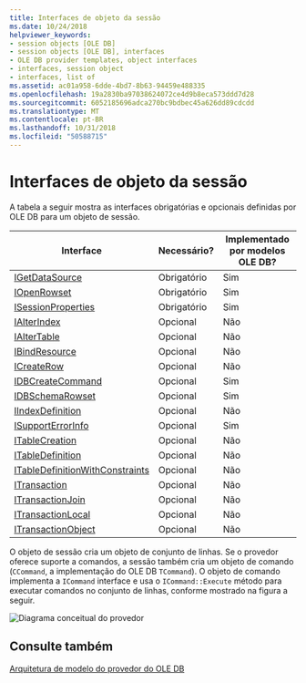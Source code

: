 ```yaml
---
title: Interfaces de objeto da sessão
ms.date: 10/24/2018
helpviewer_keywords:
- session objects [OLE DB]
- session objects [OLE DB], interfaces
- OLE DB provider templates, object interfaces
- interfaces, session object
- interfaces, list of
ms.assetid: ac01a958-6dde-4bd7-8b63-94459e488335
ms.openlocfilehash: 19a2830ba97038624072ce4d9b8eca573ddd7d28
ms.sourcegitcommit: 6052185696adca270bc9bdbec45a626dd89cdcdd
ms.translationtype: MT
ms.contentlocale: pt-BR
ms.lasthandoff: 10/31/2018
ms.locfileid: "50588715"
---
```

# <a name="session-object-interfaces"></a>Interfaces de objeto da sessão

A tabela a seguir mostra as interfaces obrigatórias e opcionais definidas por OLE DB para um objeto de sessão.

|Interface|Necessário?|Implementado por modelos OLE DB?|
|---------------|---------------|--------------------------------------|
|[IGetDataSource](/previous-versions/windows/desktop/ms709721)|Obrigatório|Sim|
|[IOpenRowset](/previous-versions/windows/desktop/ms716946)|Obrigatório|Sim|
|[ISessionProperties](/previous-versions/windows/desktop/ms713721)|Obrigatório|Sim|
|[IAlterIndex](/previous-versions/windows/desktop/ms714943)|Opcional|Não|
|[IAlterTable](/previous-versions/windows/desktop/ms719764)|Opcional|Não|
|[IBindResource](/previous-versions/windows/desktop/ms714936)|Opcional|Não|
|[ICreateRow](/previous-versions/windows/desktop/ms716832)|Opcional|Não|
|[IDBCreateCommand](/previous-versions/windows/desktop/ms711625)|Opcional|Sim|
|[IDBSchemaRowset](/previous-versions/windows/desktop/ms713686)|Opcional|Sim|
|[IIndexDefinition](/previous-versions/windows/desktop/ms711593)|Opcional|Não|
|[ISupportErrorInfo](/previous-versions/windows/desktop/ms715816)|Opcional|Sim|
|[ITableCreation](/previous-versions/windows/desktop/ms713639)|Opcional|Não|
|[ITableDefinition](/previous-versions/windows/desktop/ms714277)|Opcional|Não|
|[ITableDefinitionWithConstraints](/previous-versions/windows/desktop/ms720947)|Opcional|Não|
|[ITransaction](/previous-versions/windows/desktop/ms723053)|Opcional|Não|
|[ITransactionJoin](/previous-versions/windows/desktop/ms718071)|Opcional|Não|
|[ITransactionLocal](/previous-versions/windows/desktop/ms714893)|Opcional|Não|
|[ITransactionObject](/previous-versions/windows/desktop/ms713659)|Opcional|Não|

O objeto de sessão cria um objeto de conjunto de linhas. Se o provedor oferece suporte a comandos, a sessão também cria um objeto de comando (`CCommand`, a implementação do OLE DB `TCommand`). O objeto de comando implementa a `ICommand` interface e usa o `ICommand::Execute` método para executar comandos no conjunto de linhas, conforme mostrado na figura a seguir.

![Diagrama conceitual do provedor](../../data/oledb/media/vc4u551.gif "vc4u551")

## <a name="see-also"></a>Consulte também

[Arquitetura de modelo do provedor do OLE DB](../../data/oledb/ole-db-provider-template-architecture.md)<br/>
